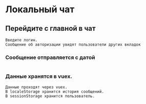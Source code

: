 # Локальный чат
## Перейдите с главной в чат
```
Введите логин.
Сообщение об авторизации увидят пользователи других вкладок
```

### Сообщение отправляется с датой
```
```

### Данные хранятся в vuex.
```
Данные проходят через vuex.
В localeStorage хранится история сообщений.
В sessionStorage хранится пользователь.
```
